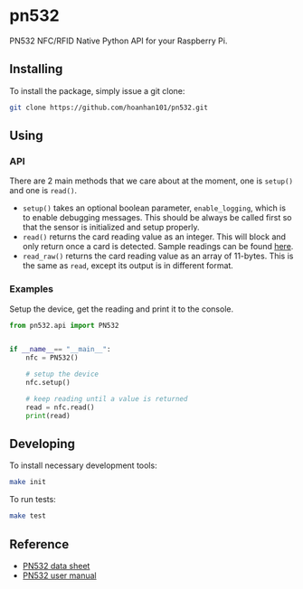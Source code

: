 # pn532

PN532 NFC/RFID Native Python API for your Raspberry Pi.

## Installing

To install the package, simply issue a git clone:
```sh
git clone https://github.com/hoanhan101/pn532.git
```

## Using

### API

There are 2 main methods that we care about at the moment, one is `setup()`
and one is `read()`.
- `setup()` takes an optional boolean parameter, `enable_logging`, which is to
  enable debugging messages. This should be always be called first so that the
  sensor is initialized and setup properly.
- `read()` returns the card reading value as an integer. This will block and
  only return once a card is detected. Sample readings can be found [here](data/output.txt).
- `read_raw()` returns the card reading value as an array of 11-bytes. This is
  the same as `read`, except its output is in different format.

### Examples

Setup the device, get the reading and print it to the console.
```python
from pn532.api import PN532


if __name__== "__main__":
    nfc = PN532()

    # setup the device
    nfc.setup()

    # keep reading until a value is returned
    read = nfc.read()
    print(read)
```

## Developing

To install necessary development tools:
```sh
make init
```

To run tests:
```sh
make test
```

## Reference
- [PN532 data sheet](https://www.nxp.com/docs/en/nxp/data-sheets/PN532_C1.pdf)
- [PN532 user manual](https://www.nxp.com/docs/en/user-guide/141520.pdf)
